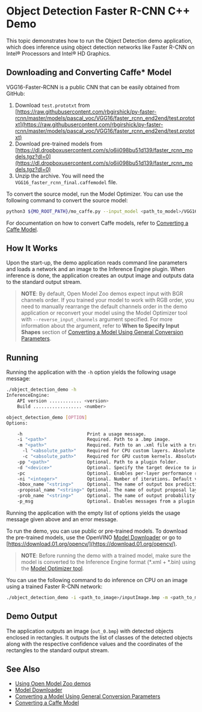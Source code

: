# Object Detection Faster R-CNN C++ Demo

This topic demonstrates how to run the Object Detection demo application, which does inference using object detection
networks like Faster R-CNN on Intel® Processors and Intel® HD Graphics.

## Downloading and Converting Caffe* Model
VGG16-Faster-RCNN is a public CNN that can be easily obtained from GitHub:

1. Download <code>test.prototxt</code> from [https://raw.githubusercontent.com/rbgirshick/py-faster-rcnn/master/models/pascal_voc/VGG16/faster_rcnn_end2end/test.prototxt](https://raw.githubusercontent.com/rbgirshick/py-faster-rcnn/master/models/pascal_voc/VGG16/faster_rcnn_end2end/test.prototxt)
2. Download pre-trained models from [https://dl.dropboxusercontent.com/s/o6ii098bu51d139/faster_rcnn_models.tgz?dl=0](https://dl.dropboxusercontent.com/s/o6ii098bu51d139/faster_rcnn_models.tgz?dl=0)
3. Unzip the archive. You will need the <code>VGG16_faster_rcnn_final.caffemodel</code> file.

To convert the source model, run the Model Optimizer.
You can use the following command to convert the source model:
```sh
python3 ${MO_ROOT_PATH}/mo_caffe.py --input_model <path_to_model>/VGG16_faster_rcnn_final.caffemodel --input_proto <path_to_model>/deploy.prototxt
```

For documentation on how to convert Caffe models, refer to [Converting a Caffe Model](https://docs.openvinotoolkit.org/latest/_docs_MO_DG_prepare_model_convert_model_Convert_Model_From_Caffe.html).

## How It Works

Upon the start-up, the demo application reads command line parameters and loads a network and an image to the Inference
Engine plugin. When inference is done, the application creates an
output image and outputs data to the standard output stream.

> **NOTE**: By default, Open Model Zoo demos expect input with BGR channels order. If you trained your model to work with RGB order, you need to manually rearrange the default channels order in the demo application or reconvert your model using the Model Optimizer tool with `--reverse_input_channels` argument specified. For more information about the argument, refer to **When to Specify Input Shapes** section of [Converting a Model Using General Conversion Parameters](https://docs.openvinotoolkit.org/latest/_docs_MO_DG_prepare_model_convert_model_Converting_Model_General.html).

## Running

Running the application with the `-h` option yields the following usage message:
```sh
./object_detection_demo -h
InferenceEngine:
    API version ............ <version>
    Build .................. <number>

object_detection_demo [OPTION]
Options:

    -h                        Print a usage message.
    -i "<path>"               Required. Path to a .bmp image.
    -m "<path>"               Required. Path to an .xml file with a trained model.
      -l "<absolute_path>"    Required for CPU custom layers. Absolute path to a shared library with the kernel implementations.
      -c "<absolute_path>"    Required for GPU custom kernels. Absolute path to the .xml file with the kernel descriptions.
    -pp "<path>"              Optional. Path to a plugin folder.
    -d "<device>"             Optional. Specify the target device to infer on; CPU, GPU, FPGA, HDDL or MYRIAD is acceptable. The demo will look for a suitable plugin for a specified device.
    -pc                       Optional. Enables per-layer performance report
    -ni "<integer>"           Optional. Number of iterations. Default value is 1
    -bbox_name "<string>"     Optional. The name of output box prediction layer. Default value is "bbox_pred"
    -proposal_name "<string>" Optional. The name of output proposal layer. Default value is "proposal"
    -prob_name "<string>"     Optional. The name of output probability layer. Default value is "cls_prob"
    -p_msg                    Optional. Enables messages from a plugin
```

Running the application with the empty list of options yields the usage message given above and an error message.

To run the demo, you can use public or pre-trained models. To download the pre-trained models, use the OpenVINO [Model Downloader](https://github.com/opencv/open_model_zoo/tree/master/model_downloader) or go to [https://download.01.org/opencv/](https://download.01.org/opencv/).

> **NOTE**: Before running the demo with a trained model, make sure the model is converted to the Inference Engine format (\*.xml + \*.bin) using the [Model Optimizer tool](https://docs.openvinotoolkit.org/latest/_docs_MO_DG_Deep_Learning_Model_Optimizer_DevGuide.html).

You can use the following command to do inference on CPU on an image using a trained Faster R-CNN network:
```sh
./object_detection_demo -i <path_to_image>/inputImage.bmp -m <path_to_model>/faster-rcnn.xml -d CPU
```

## Demo Output

The application outputs an image (`out_0.bmp`) with detected objects enclosed in rectangles. It outputs the list of classes
of the detected objects along with the respective confidence values and the coordinates of the
rectangles to the standard output stream.

## See Also
* [Using Open Model Zoo demos](https://github.com/opencv/open_model_zoo/tree/master/demos/README.md)
* [Model Downloader](https://github.com/opencv/open_model_zoo/tree/master/model_downloader)
* [Converting a Model Using General Conversion Parameters](https://docs.openvinotoolkit.org/latest/_docs_MO_DG_prepare_model_convert_model_Converting_Model_General.html)
* [Converting a Caffe Model](https://docs.openvinotoolkit.org/latest/_docs_MO_DG_prepare_model_convert_model_Convert_Model_From_Caffe.html)
